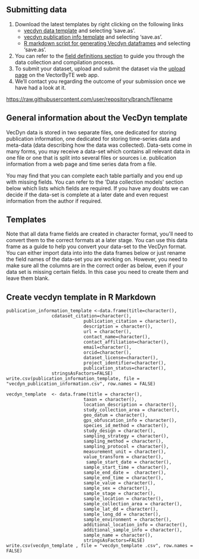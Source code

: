 ## Submitting data

1. Download the latest templates by right clicking on the following links
    - [vecdyn data template](https://raw.githubusercontent.com/vectorbite/VectorBiteDataPlatform/master/static/documentation/VecDyn/Template_and_Scripts/vecdyn_template%20.csv) and selecting ‘save.as’.
    - [vecdyn publication info template](https://raw.githubusercontent.com/vectorbite/VectorBiteDataPlatform/master/static/documentation/VecDyn/Template_and_Scripts/vecdyn_publication_information.csv) and selecting ‘save.as’.
    - [R markdown script for generating Vecdyn dataframes](https://raw.githubusercontent.com/vectorbite/VectorBiteDataPlatform/master/static/documentation/VecDyn/Template_and_Scripts/R%20VecDyn%20template%20Markdown%20Script.Rmd) and selecting ‘save.as’.
2. You can refer to the [field definitions section](https://vectorbitedataplatform.readthedocs.io/en/latest/vecdyn/field_definitions/) to guide you through the data collection and compilation process.
3. To submit your dataset, upload and submit the dataset via the [upload page](https://www.vectorbyte.org/vecdyn/submit_vecdyn_data) on the VectorByTE web app.
4. We’ll contact you regarding the outcome of your submission once we have had a look at it.

https://raw.githubusercontent.com/user/repository/branch/filename

## General information about the VecDyn template

VecDyn data is stored in two separate files, one dedicated for storing publication information,  one dedicated for storing time-series data and meta-data (data describing how the data was collected).  Data-sets come in many forms, you may receive a data-set which contains all relevant data in one file or one that is split into several files or sources i.e. publication information from a web page and time series data from a file.

You may find that you can complete each table partially and you end up with missing fields. You can refer to the 'Data collection models' section below which lists which fields are required.  If you have any doubts we can decide if the data-set is complete at a later date and even request information from the author if required.

## Templates

Note that all data frame fields are created in character format,
you'll need to convert them to the correct formats at a later stage.
You can use this data frame as a guide to help you convert your data-set to the VecDyn format.
You can either import data into into the data frames below or just rename the field names of the
data-set you are working on.  However,  you need to make sure all the columns are in the correct
order as below,  even if your data set is missing certain fields. In this case you need to create
them  and leave them blank.

## Create vecdyn template in R Markdown

```{r}
publication_information_template <-data.frame(title=character(),
                 cdataset_citation=character(),
                             publication_citation = character(),
                             description = character(),
                             url = character(),
                             contact_name=character(),
                             contact_affiliation=character(),
                             email=character(),
                             orcid=character(),
                             dataset_license=character(),
                             project_identifier=character(),
                             publication_status=character(),
                 stringsAsFactors=FALSE)
write.csv(publication_information_template, file = "vecdyn_publication_information.csv", row.names = FALSE)
```


```{r}
vecdyn_template  <- data.frame(title = character(),
                             taxon = character(),
                             location_description = character(),
                             study_collection_area = character(),
                             geo_datum = character(),
                             gps_obfuscation_info = character(),
                             species_id_method = character(),
                             study_design = character(),
                             sampling_strategy = character(),
                             sampling_method = character(),
                             sampling_protocol = character(),
                             measurement_unit = character(),
                             value_transform = character(),
                              sample_start_date = character(),
                             sample_start_time = character(),
                             sample_end_date =  character(),
                             sample_end_time = character(),
                             sample_value = character(),
                             sample_sex = character(),
                             sample_stage = character(),
                             sample_location = character(),
                             sample_collection_area = character(),
                             sample_lat_dd = character(),
                             sample_long_dd = character(),
                             sample_environment = character(),
                             additional_location_info = character(),
                             additional_sample_info = character(),
                             sample_name = character(),
                             stringsAsFactors=FALSE)
write.csv(vecdyn_template , file = "vecdyn_template .csv", row.names = FALSE)

```
